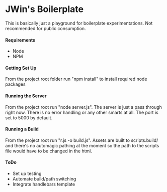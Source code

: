 JWin's Boilerplate
===================

This is basically just a playground for boilerplate experimentations. Not recommended for public consumption.

#### Requirements

* Node
* NPM

#### Getting Set Up

From the project root folder run "npm install" to install required node packages

#### Running the Server

From the project root run "node server.js". The server is just a pass through right now. There is no error handling or any other smarts at all. The port is set to 5000 by default.

#### Running a Build

From the project root run "r.js -o build.js". Assets are built to scripts.build/ and there's no automagic pathing at the moment so the path to the scripts file would have to be changed in the html.

#### ToDo

* Set up testing
* Automate build/path switching
* Integrate handlebars template